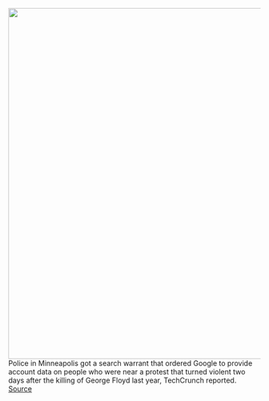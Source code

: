 <img src='https://cdn.vox-cdn.com/thumbor/KY7vuWFAzaKS6XdKVCtoxiL1LKE=/0x0:2040x1360/1200x800/filters:focal(857x517:1183x843)/cdn.vox-cdn.com/uploads/chorus_image/image/68783184/acastro_170621_1777_0008.0.jpg' width='700px' /><br/>
Police in Minneapolis got a search warrant that ordered Google to provide account data on people who were near a protest that turned violent two days after the killing of George Floyd last year, TechCrunch reported.
<a href='https://www.theverge.com/2021/2/7/22271068/police-minneapolis-geofence-warrant-george-floyd-protests-google'> Source <a/>